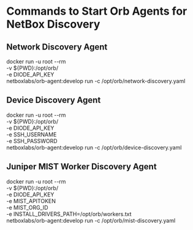 # Commands to Start Orb Agents for NetBox Discovery

## Network Discovery Agent
docker run -u root --rm \
  -v ${PWD}:/opt/orb/ \
  -e DIODE_API_KEY \
  netboxlabs/orb-agent:develop run -c /opt/orb/network-discovery.yaml

## Device Discovery Agent
docker run -u root --rm \
  -v ${PWD}:/opt/orb/ \
  -e DIODE_API_KEY \
  -e SSH_USERNAME \
  -e SSH_PASSWORD \
  netboxlabs/orb-agent:develop run -c /opt/orb/device-discovery.yaml

## Juniper MIST Worker Discovery Agent
docker run -u root --rm \
  -v ${PWD}:/opt/orb/ \
  -e DIODE_API_KEY \
  -e MIST_APITOKEN \
  -e MIST_ORG_ID \
  -e INSTALL_DRIVERS_PATH=/opt/orb/workers.txt \
  netboxlabs/orb-agent:develop run -c /opt/orb/mist-discovery.yaml
